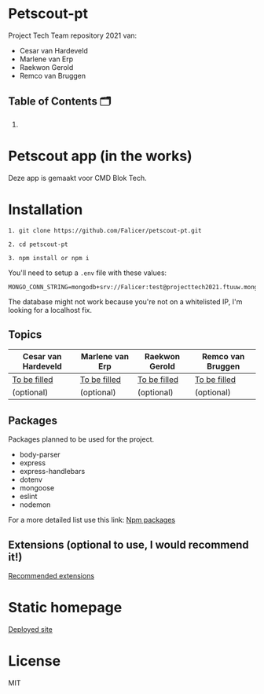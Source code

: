 # Petscout-pt
Project Tech Team repository 2021 van:
- Cesar van Hardeveld
- Marlene van Erp
- Raekwon Gerold
- Remco van Bruggen

## Table of Contents 🗂

1. 


# Petscout app (in the works)

Deze app is gemaakt voor CMD Blok Tech.


# Installation
```
1. git clone https://github.com/Falicer/petscout-pt.git

2. cd petscout-pt

3. npm install or npm i
```

You'll need to setup a `.env` file with these values:

```env
MONGO_CONN_STRING=mongodb+srv://Falicer:test@projecttech2021.ftuuw.mongodb.net/test
```
The database might not work because you're not on a whitelisted IP, I'm looking for a localhost fix.

## Topics
Cesar van Hardeveld |Marlene van Erp | Raekwon Gerold | Remco van Bruggen
------------ | ------------ | ------------- | -------------
[To be filled]() | [To be filled]() | [To be filled]() | [To be filled]()
(optional) | (optional) | (optional) | (optional)

## Packages
Packages planned to be used for the project.
* body-parser
* express
* express-handlebars
* dotenv
* mongoose
* eslint
* nodemon

For a more detailed list use this link: [Npm packages](https://github.com/Falicer/petscout-pt/wiki/NPM-Packages)

## Extensions (optional to use, I would recommend it!)
[Recommended extensions](https://github.com/Falicer/petscout-pt/wiki/Extensions)

# Static homepage
[Deployed site](https://project-tech-petscout.herokuapp.com/)

# License
MIT
